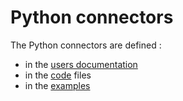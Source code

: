 # Python connectors

The Python connectors are defined :
- in the [users documentation](https://loco-philippe.github.io/observation.html)
- in the [code](./observation/README.md)  files 
- in the [examples](./Examples/README.md)
